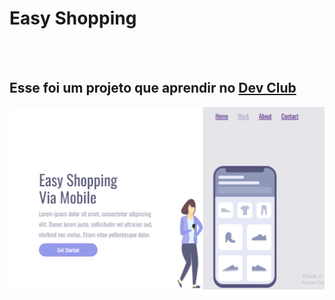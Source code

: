 <h1>Easy Shopping</h1>
<br>
<br>
<h2>Esse foi um projeto que aprendir no <a href="https://rodolfomori.com.br/DevClub">Dev Club</a></h2>
<img src="https://github.com/HelioBorges26/Easy-Shopping/blob/main/assets/desktop.png?raw=true"/>

